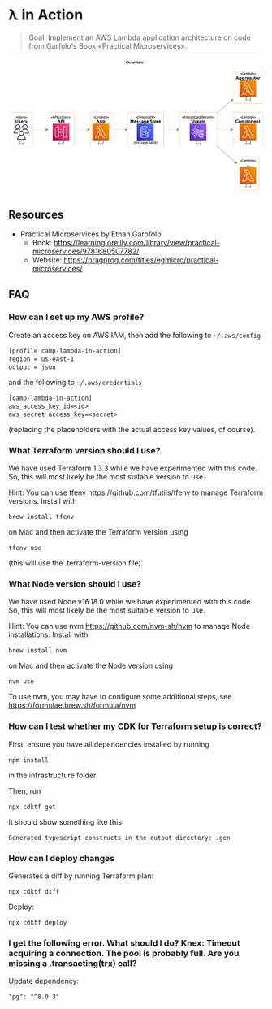 # λ in Action

> Goal: Implement an AWS Lambda application architecture on code from Garfolo's Book «Practical Microservices».

![Overview](./doc/img/overview.png)

## Resources

* Practical Microservices by Ethan
  Garofolo
    * Book: <https://learning.oreilly.com/library/view/practical-microservices/9781680507782/>
    * Website: <https://pragprog.com/titles/egmicro/practical-microservices/>

## FAQ

### How can I set up my AWS profile?

Create an access key on AWS IAM, then add the following to `~/.aws/config `
```
[profile camp-lambda-in-action]
region = us-east-1
output = json
```
and the following to `~/.aws/credentials `
```
[camp-lambda-in-action]
aws_access_key_id=<id>
aws_secret_access_key=<secret>
````
(replacing the placeholders with the actual access key values, of course).

### What Terraform version should I use?

We have used Terraform 1.3.3 while we have experimented with this code. So, this will most likely be the most suitable version to use.

Hint: You can use tfenv https://github.com/tfutils/tfenv to manage Terraform versions. Install with
```
brew install tfenv
```
on Mac and then activate the Terraform version using
```
tfenv use
```
(this will use the .terraform-version file).

### What Node version should I use?

We have used Node v16.18.0 while we have experimented with this code. So, this will most likely be the most suitable version to use.

Hint: You can use nvm https://github.com/nvm-sh/nvm to manage Node installations. Install with
```
brew install nvm 
```
on Mac and then activate the Node version using
```
nvm use
```
To use nvm, you may have to configure some additional steps, see https://formulae.brew.sh/formula/nvm

### How can I test whether my CDK for Terraform setup is correct?

First, ensure you have all dependencies installed by running
```
npm install
```
in the infrastructure folder.

Then, run 
```
npx cdktf get
```
It should show something like this
```
Generated typescript constructs in the output directory: .gen
```

### How can I deploy changes

Generates a diff by running Terraform plan:
```
npx cdktf diff
```

Deploy:
```
npx cdktf deploy
```

### I get the following error. What should I do? Knex: Timeout acquiring a connection. The pool is probably full. Are you missing a .transacting(trx) call?

Update dependency:

```
"pg": "^8.0.3"
```
